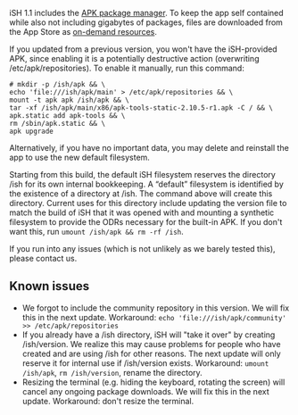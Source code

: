 iSH 1.1 includes the [APK package manager](https://wiki.alpinelinux.org/wiki/Alpine_Linux_package_management). To keep the app self contained while also not including gigabytes of packages, files are downloaded from the App Store as [on-demand resources](https://developer.apple.com/library/archive/documentation/FileManagement/Conceptual/On_Demand_Resources_Guide).

If you updated from a previous version, you won't have the iSH-provided APK, since enabling it is a potentially destructive action (overwriting /etc/apk/repositories). To enable it manually, run this command:

```console
# mkdir -p /ish/apk && \
echo 'file:///ish/apk/main' > /etc/apk/repositories && \
mount -t apk apk /ish/apk && \
tar -xf /ish/apk/main/x86/apk-tools-static-2.10.5-r1.apk -C / && \
apk.static add apk-tools && \
rm /sbin/apk.static && \
apk upgrade
```

Alternatively, if you have no important data, you may delete and reinstall the app to use the new default filesystem.

Starting from this build, the default iSH filesystem reserves the directory /ish for its own internal bookkeeping. A “default” filesystem is identified by the existence of a directory at /ish. The command above will create this directory. Current uses for this directory include updating the version file to match the build of iSH that it was opened with and mounting a synthetic filesystem to provide the ODRs necessary for the built-in APK. If you don't want this, run `umount /ish/apk && rm -rf /ish`.

If you run into any issues (which is not unlikely as we barely tested this), please contact us.

## Known issues

* We forgot to include the community repository in this version. We will fix this in the next update. Workaround: `echo 'file:///ish/apk/community' >> /etc/apk/repositories`
* If you already have a /ish directory, iSH will "take it over" by creating /ish/version. We realize this may cause problems for people who have created and are using /ish for other reasons. The next update will only reserve it for internal use if /ish/version exists. Workaround: `umount /ish/apk`, `rm /ish/version`, rename the directory.
* Resizing the terminal (e.g. hiding the keyboard, rotating the screen) will cancel any ongoing package downloads. We will fix this in the next update. Workaround: don't resize the terminal.
